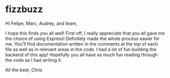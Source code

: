 # fizzbuzz

Hi Felipe, Marc, Audrey, and team,

I hope this finds you all well! First off, I really appreciate that you all gave me the choice of using Express! Definitely made the whole process easier for me.
You'll find documentation written in the comments at the top of each file as well as in relevant areas in the code.
I had a lot of fun building the backend of this app! Hopefully you all have as much fun reading through the code as I had writing it.

All the best,
Chris
